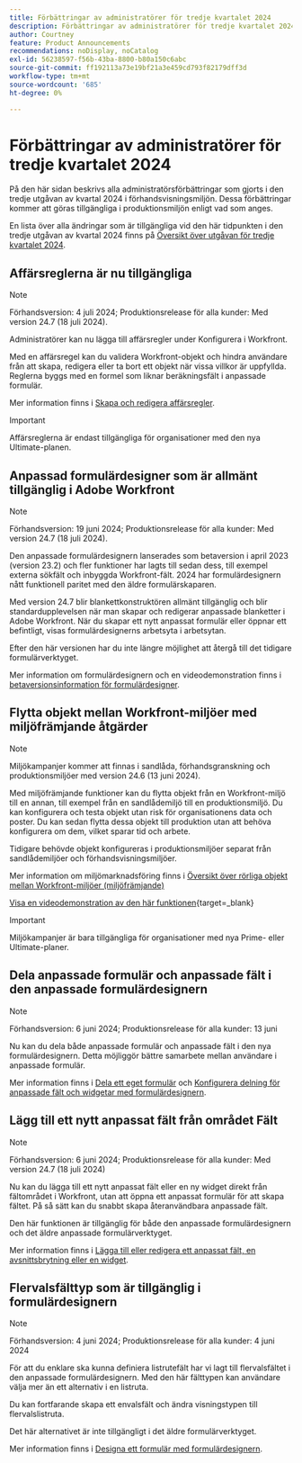 ```yaml
---
title: Förbättringar av administratörer för tredje kvartalet 2024
description: Förbättringar av administratörer för tredje kvartalet 2024
author: Courtney
feature: Product Announcements
recommendations: noDisplay, noCatalog
exl-id: 56238597-f56b-43ba-8800-b80a150c6abc
source-git-commit: ff192113a73e19bf21a3e459cd793f82179dff3d
workflow-type: tm+mt
source-wordcount: '685'
ht-degree: 0%

---
```


# Förbättringar av administratörer för tredje kvartalet 2024

På den här sidan beskrivs alla administratörsförbättringar som gjorts i den tredje utgåvan av kvartal 2024 i förhandsvisningsmiljön. Dessa förbättringar kommer att göras tillgängliga i produktionsmiljön enligt vad som anges.

En lista över alla ändringar som är tillgängliga vid den här tidpunkten i den tredje utgåvan av kvartal 2024 finns på [Översikt över utgåvan för tredje kvartalet 2024](/help/quicksilver/product-announcements/product-releases/24-q3-release-activity/24-q3-release-overview.md).

## Affärsreglerna är nu tillgängliga

>[!NOTE]
>
>Förhandsversion: 4 juli 2024; Produktionsrelease för alla kunder: Med version 24.7 (18 juli 2024).

Administratörer kan nu lägga till affärsregler under Konfigurera i Workfront.

Med en affärsregel kan du validera Workfront-objekt och hindra användare från att skapa, redigera eller ta bort ett objekt när vissa villkor är uppfyllda. Reglerna byggs med en formel som liknar beräkningsfält i anpassade formulär.

Mer information finns i [Skapa och redigera affärsregler](/help/quicksilver/administration-and-setup/set-up-workfront/configure-system-defaults/business-rules.md).

>[!IMPORTANT]
>
>Affärsreglerna är endast tillgängliga för organisationer med den nya Ultimate-planen.

## Anpassad formulärdesigner som är allmänt tillgänglig i Adobe Workfront

>[!NOTE]
>
>Förhandsversion: 19 juni 2024; Produktionsrelease för alla kunder: Med version 24.7 (18 juli 2024).

Den anpassade formulärdesignern lanserades som betaversion i april 2023 (version 23.2) och fler funktioner har lagts till sedan dess, till exempel externa sökfält och inbyggda Workfront-fält. 2024 har formulärdesignern nått funktionell paritet med den äldre formulärskaparen.

Med version 24.7 blir blankettkonstruktören allmänt tillgänglig och blir standardupplevelsen när man skapar och redigerar anpassade blanketter i Adobe Workfront. När du skapar ett nytt anpassat formulär eller öppnar ett befintligt, visas formulärdesignerns arbetsyta i arbetsytan.

Efter den här versionen har du inte längre möjlighet att återgå till det tidigare formulärverktyget.

Mer information om formulärdesignern och en videodemonstration finns i [betaversionsinformation för formulärdesigner](/help/quicksilver/product-announcements/product-releases/23.2-release-activity/23-2-admin-enhancements.md).

## Flytta objekt mellan Workfront-miljöer med miljöfrämjande åtgärder

>[!NOTE]
>
>Miljökampanjer kommer att finnas i sandlåda, förhandsgranskning och produktionsmiljöer med version 24.6 (13 juni 2024).

Med miljöfrämjande funktioner kan du flytta objekt från en Workfront-miljö till en annan, till exempel från en sandlådemiljö till en produktionsmiljö. Du kan konfigurera och testa objekt utan risk för organisationens data och poster. Du kan sedan flytta dessa objekt till produktion utan att behöva konfigurera om dem, vilket sparar tid och arbete.

Tidigare behövde objekt konfigureras i produktionsmiljöer separat från sandlådemiljöer och förhandsvisningsmiljöer.

Mer information om miljömarknadsföring finns i [Översikt över rörliga objekt mellan Workfront-miljöer (miljöfrämjande)](/help/quicksilver/administration-and-setup/set-up-workfront/workfront-testing-environments/environment-promotion-in-wf.md)

[Visa en videodemonstration av den här funktionen](https://video.tv.adobe.com/v/3429735/){target=_blank}

>[!IMPORTANT]
>
>Miljökampanjer är bara tillgängliga för organisationer med nya Prime- eller Ultimate-planer.
>

## Dela anpassade formulär och anpassade fält i den anpassade formulärdesignern

>[!NOTE]
>
>Förhandsversion: 6 juni 2024; Produktionsrelease för alla kunder: 13 juni

Nu kan du dela både anpassade formulär och anpassade fält i den nya formulärdesignern. Detta möjliggör bättre samarbete mellan användare i anpassade formulär.

Mer information finns i [Dela ett eget formulär](/help/quicksilver/administration-and-setup/customize-workfront/create-manage-custom-forms/share-access-to-a-custom-form.md) och [Konfigurera delning för anpassade fält och widgetar med formulärdesignern](/help/quicksilver/administration-and-setup/customize-workfront/create-manage-custom-forms/form-designer/manage-a-form/share-custom-fields.md).

## Lägg till ett nytt anpassat fält från området Fält

>[!NOTE]
>
>Förhandsversion: 6 juni 2024; Produktionsrelease för alla kunder: Med version 24.7 (18 juli 2024)

Nu kan du lägga till ett nytt anpassat fält eller en ny widget direkt från fältområdet i Workfront, utan att öppna ett anpassat formulär för att skapa fältet. På så sätt kan du snabbt skapa återanvändbara anpassade fält.

Den här funktionen är tillgänglig för både den anpassade formulärdesignern och det äldre anpassade formulärverktyget.

Mer information finns i [Lägga till eller redigera ett anpassat fält, en avsnittsbrytning eller en widget](/help/quicksilver/administration-and-setup/customize-workfront/create-manage-custom-forms/edit-a-custom-field.md).

## Flervalsfälttyp som är tillgänglig i formulärdesignern

>[!NOTE]
>
>Förhandsversion: 4 juni 2024; Produktionsrelease för alla kunder: 4 juni 2024

För att du enklare ska kunna definiera listrutefält har vi lagt till flervalsfältet i den anpassade formulärdesignern. Med den här fälttypen kan användare välja mer än ett alternativ i en listruta.

Du kan fortfarande skapa ett envalsfält och ändra visningstypen till flervalslistruta.

Det här alternativet är inte tillgängligt i det äldre formulärverktyget.

Mer information finns i [Designa ett formulär med formulärdesignern](/help/quicksilver/administration-and-setup/customize-workfront/create-manage-custom-forms/form-designer/design-a-form/design-a-form.md).
